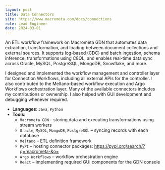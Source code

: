 ```yaml
---
layout: post
title: Data Connectors
site: https://www.macrometa.com/docs/connections
role: Lead Engineer
date: 2024-03-01
---
```


An ETL workflow framework on Macrometa GDN that automates data extraction, transformation, and loading between document collections and external sources. It supports log-based (CDC) and batch ingestion, schema inference, transformations using C8QL, and enables real-time data sync across Oracle, MySQL, PostgreSQL, MongoDB, Snowflake, and more.

I designed and implemented the workflow management and controller layer for Connection Workflows, including all external APIs for the controller. I also contributed to the Meltano-based workflow execution and Argo Workflows orchestration layer. Many of the available connectors includes my contributions or ownership. I also helped with GUI development and debugging whenever required.

- **Languages**: `Java`, `Python`  
- **Tools**:  
  - `Macrometa GDN` – storing data and executing transformations using stream workers
  - `Oracle`, `MySQL`, `MongoDB`, `PostgreSQL` – syncing records with each database
  - `Meltano` – ETL definition framework
  - `PyPI` – hosting connector packages: https://pypi.org/search/?q=macrometa-&o=
  - `Argo Workflows` – workflow orchestration engine
  - `React` – implementing required GUI components for the GDN console
